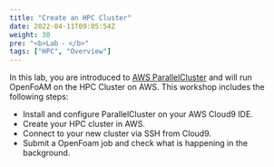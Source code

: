 ```yaml
---
title: "Create an HPC Cluster"
date: 2022-04-11T09:05:54Z
weight: 30
pre: "<b>Lab ⁃ </b>"
tags: ["HPC", "Overview"]
---
```

In this lab, you are introduced to [AWS ParallelCluster](https://aws.amazon.com/hpc/parallelcluster/) and will run OpenFoAM on the HPC Cluster on AWS. This workshop includes the following steps:

- Install and configure ParallelCluster on your AWS Cloud9 IDE.
- Create your HPC cluster in AWS.
- Connect to your new cluster via SSH from Cloud9.
- Submit a OpenFoam job and check what is happening in the background.


